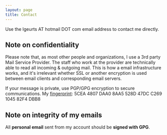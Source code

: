 ```yaml
---
layout: page
title: Contact
---
```


Use the lgeurts AT hotmail DOT com email address to contact me directly.

Note on confidentiality
-----------------------

Please note that, as most other people and organizations, I use a 3rd party Mail Service Provider. The staff who work at the provider are technically able to read all incoming & outgoing mail. This is how a email infrastructure works, and it's irrelevant whether SSL or another encryption is used between email clients and corresponding email servers.

If your message is private, use PGP/GPG encryption to secure communications.
My [fingerprint](https://keys.openpgp.org/): 5CEA 4807 DAA0 8AA5 528D 47DC C269 1045 82F4 DBB8

Note on integrity of my emails
------------------------------

All **personal email** sent from my account should be **signed with GPG**.
